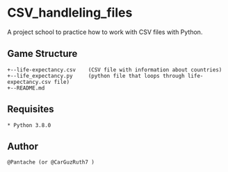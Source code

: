 # CSV_handleling_files
A project school to practice how to work with CSV files with Python.

## Game Structure 
```
+--life-expectancy.csv    (CSV file with information about countries)
+--life_expectancy.py     (python file that loops through life-expectancy.csv file)
+--README.md
```
## Requisites
```
* Python 3.8.0
```

## Author
```
@Pantache (or @CarGuzRuth7 )
```
